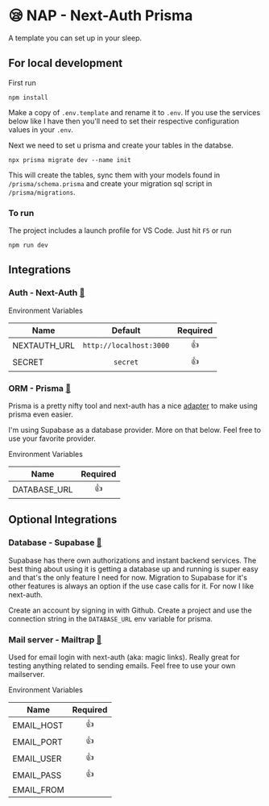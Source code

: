 # 😪 NAP - Next-Auth Prisma

A template you can set up in your sleep.

## For local development

First run 
```terminal
npm install
```

Make a copy of `.env.template` and rename it to `.env`. If you use the services below like I have then you'll need to set their respective configuration values in your `.env`.

Next we need to set u prisma and create your tables in the databse.

```terminal
npx prisma migrate dev --name init
```
This will create the tables, sync them with your models found in `/prisma/schema.prisma` and create your migration sql script in `/prisma/migrations`.

### To run

The project includes a launch profile for VS Code. Just hit `F5` or run

```terminal
npm run dev
```

## Integrations

### Auth - Next-Auth [🔗](https://next-auth.js.org)

Environment Variables

| Name         |         Default         | Required |
| ------------ | :---------------------: | :------: |
| NEXTAUTH_URL | `http://localhost:3000` |    👍     |
| SECRET       |        `secret`         |    👍     |

### ORM - Prisma [🔗](https://www.prisma.io)

Prisma is a pretty nifty tool and next-auth has a nice [adapter](https://next-auth.js.org/adapters/prisma) to make using prisma even easier.

I'm using Supabase as a database provider. More on that below. Feel free to use your favorite provider.

Environment Variables

| Name         | Required |
| ------------ | :------: |
| DATABASE_URL |    👍     |

## Optional Integrations

### Database - Supabase [🔗](https://supabase.io)

Supabase has there own authorizations and instant backend services. The best thing about using it is getting a database up and running is super easy and that's the only feature I need for now. Migration to Supabase for it's other features is always an option if the use case calls for it. For now I like next-auth.

Create an account by signing in with Github. Create a project and use the connection string in the `DATABASE_URL` env variable for prisma.

### Mail server - Mailtrap [🔗](https://mailtrap.io)

Used for email login with next-auth (aka: magic links). Really great for testing anything related to sending emails. Feel free to use your own mailserver.

Environment Variables

| Name       | Required |
| ---------- | :------: |
| EMAIL_HOST |    👍     |
| EMAIL_PORT |    👍     |
| EMAIL_USER |    👍     |
| EMAIL_PASS |    👍     |
| EMAIL_FROM |          |
